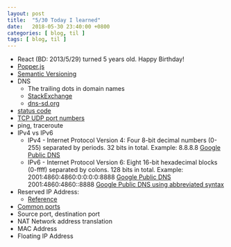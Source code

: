 ```yaml
---
layout: post
title:  "5/30 Today I learned"
date:   2018-05-30 23:40:00 +0800
categories: [ blog, til ]
tags: [ blog, til ]
---
```

* React (BD: 2013/5/29) turned 5 years old. Happy Birthday!
* [Popper.js](https://popper.js.org/)
* [Semantic Versioning](https://semver.org/)
* DNS
  * The trailing dots in domain names
  * [StackExchange](https://webmasters.stackexchange.com/questions/73934/how-can-urls-have-a-dot-at-the-end-e-g-www-bla-de/73937)
  * [dns-sd.org](http://www.dns-sd.org/trailingdotsindomainnames.html)
* [status code](https://www.w3.org/Protocols/rfc2616/rfc2616-sec10.html)
* [TCP UDP port numbers](https://en.wikipedia.org/wiki/List_of_TCP_and_UDP_port_numbers)
* ping, traceroute
* IPv4 vs IPv6
  * IPv4 - Internet Protocol Version 4:
  Four 8-bit decimal numbers (0-255) separated by periods. 32 bits in total.
  Example:
  8.8.8.8 [Google Public DNS](https://developers.google.com/speed/public-dns/docs/using)
  * IPv6 - Internet Protocol Version 6:
  Eight 16-bit hexadecimal blocks (0-ffff) separated by colons. 128 bits in total.
  Example:
  2001:4860:4860:0:0:0:0:8888 [Google Public DNS](https://developers.google.com/speed/public-dns/docs/using)
  2001:4860:4860::8888 [Google Public DNS using abbreviated syntax ](https://developers.google.com/speed/public-dns/docs/using)
* Reserved IP Address:
  * [Reference](https://en.wikipedia.org/wiki/Reserved_IP_addresses)
* [Common ports](http://www.pearsonitcertification.com/articles/article.aspx?p=1868080)
* Source port, destination port
* NAT Network address translation
* MAC Address
* Floating IP Address
